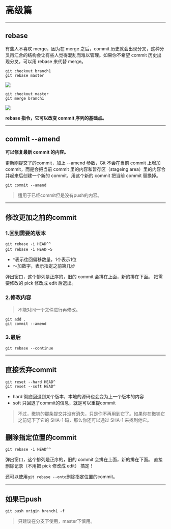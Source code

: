 # 高级篇
---

## rebase

有些人不喜欢 merge，因为在 merge 之后，commit 历史就会出现分叉，这种分叉再汇合的结构会让有些人觉得混乱而难以管理。如果你不希望 commit 历史出现分叉，可以用 rebase 来代替 merge。

```
git checkout branch1
git rebase master
```
![](https://user-gold-cdn.xitu.io/2017/11/30/1600abd620a8e28c?imageslim)

```
git checkout master
git merge branch1
```
![](https://user-gold-cdn.xitu.io/2017/12/2/160149e054fe485c?imageslim)

**rebase 指令，它可以改变 commit 序列的基础点。**

---

## commit --amend

**可以修复最新 commit 的内容。**

更新刚提交了的commit，加上 --amend 参数，Git 不会在当前 commit 上增加 commit，而是会把当前 commit 里的内容和暂存区（stageing area）里的内容合并起来后创建一个新的 commit，用这个新的 commit 把当前 commit 替换掉。

```
git commit --amend
```

> 适用于已经commit但是没有push的内容。

---

## 修改更加之前的commit

### 1.回到需要的版本

```
git rebase -i HEAD^^
git rebase -i HEAD～5
```

- ^表示往回偏移数量，1个表示1位
- ～加数字，表示指定之前第几步

弹出窗口，这个排列是正序的，旧的 commit 会排在上面，新的排在下面。
把需要修改的 pick 修改成 edit 后退出。

### 2.修改内容
> 不能对同一个文件进行再修改。

```
git add .
git commit --amend
```

### 3.最后
```
git rebase --continue
```

---

## 直接丢弃commit

```
git reset --hard HEAD^
git reset --soft HEAD^
```

- hard 彻底回退到某个版本，本地的源码也会变为上一个版本的内容
- soft 只回退了commit的信息，就是可以重提commit

> 不过，撤销的那条提交并没有消失，只是你不再用到它了。如果你在撤销它之前记下了它的 SHA-1 码，那么你还可以通过 SHA-1 来找到他它。

## 删除指定位置的commit

```
git rebase -i HEAD^^
```

弹出窗口，这个排列是正序的，旧的 commit 会排在上面，新的排在下面。
直接删除记录（不用把 pick 修改成 edit）
搞定！

还可以使用`git rebase --onto`删除指定位置的commit。

---

## 如果已push

```
git push origin branch1 -f
```
>只建议在分支下使用，master下慎用。












